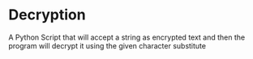 # Decryption
 A Python Script that will accept a string as encrypted text and then the program will decrypt it using the given character substitute
